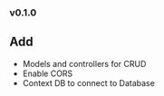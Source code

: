 ### v0.1.0
## Add
- Models and controllers for CRUD
- Enable CORS
- Context DB to connect to Database
